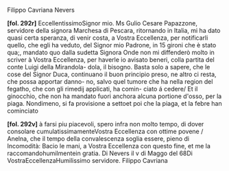 Filippo Cavriana
Nevers



**[fol. 292r]**
EccellentissimoSignor mio.
Ms Gulio Cesare Papazzone, servidore della signora Marchesa di Pescara, ritornando in Italia, mi ha dato quasi certa speranza, di venir costa, a Vostra Eccellenza, per notificarli quello, che egli ha veduto, del Signor mio Padrone, in 15 gironi che è stato qua;, mandato quo dalla sudetta Signora Onde non mi diffenderò molto in scriver à Vostra Eccellenza, per haverle io avisato beneri, colla partita del conte Luigi della Mirandola-
dola, il bisogno. Basta solo a sapere, che le cose del Signor Duca, continuano il buon principio preso, ne altro ci resta, che possa apportar danno-
no, salvo quel tumore che ha nella region del fegatho, che con gli rimedij applicati, ha comin-
ciato á cedere/ Et il ginocchio, che non ha mandato fuori anchora alcuna portione d'osso, per la piaga. Nondimeno, si fa provisione a settoet poi che la piaga, et la febre han cominciato

**[fol. 292v]**
à farsi piu piacevoli, spero infra non molto tempo, di dover consolare cumulatissimamenteVostra Eccellenza con ottime povene / Anelna, che il tempo della convalescenza soglia essere, pieno di Incomodità: Bacio le mani, a Vostra Eccellenza con questo fine, et me la raccomandohumilmentein gratia.
Di Nevers il v di Maggo del 68Di VostraEccellenzaHumilissimo servidore.
                    Filippo Cavriana
